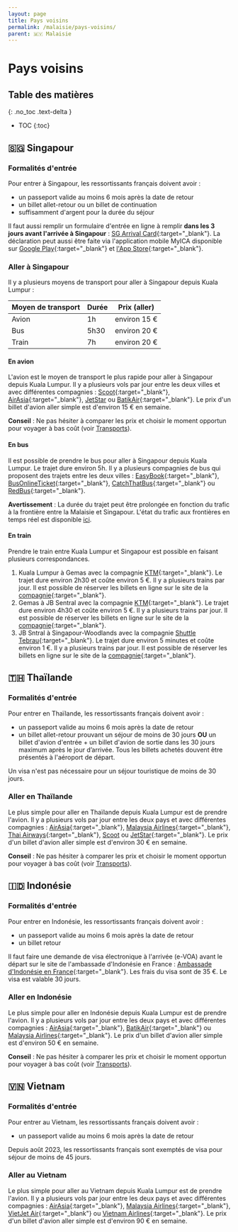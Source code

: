 ```yaml
---
layout: page
title: Pays voisins
permalink: /malaisie/pays-voisins/
parent: 🇲🇾 Malaisie
---
```


# Pays voisins

## Table des matières
{: .no_toc .text-delta }

- TOC
{:toc}

## 🇸🇬 Singapour

### Formalités d'entrée

Pour entrer à Singapour, les ressortissants français doivent avoir :

- un passeport valide au moins 6 mois après la date de retour
- un billet allet-retour ou un billet de continuation
- suffisamment d'argent pour la durée du séjour

Il faut aussi remplir un formulaire d'entrée en ligne à remplir **dans les 3 jours avant l'arrivée à Singapour** : [SG Arrival Card](https://www.ica.gov.sg/){:target="_blank"}. 
La déclaration peut aussi être faite via l'application mobile MyICA disponible sur [Google Play](https://play.google.com/store/apps/details?id=sg.gov.ica.myica&hl=fr&gl=US){:target="_blank"} et [l'App Store](https://apps.apple.com/sg/app/myica/id1440218738){:target="_blank"}.

### Aller à Singapour

Il y a plusieurs moyens de transport pour aller à Singapour depuis Kuala Lumpur :

| Moyen de transport | Durée | Prix (aller)|
| --- | --- | --- |
| Avion | 1h | environ 15 € |
| Bus | 5h30 | environ 20 € |
| Train | 7h | environ 20 € |

#### En avion

L'avion est le moyen de transport le plus rapide pour aller à Singapour depuis Kuala Lumpur. Il y a plusieurs vols par jour entre les deux villes et avec différentes compagnies : [Scoot](https://www.flyscoot.com/en){:target="_blank"}, [AirAsia](https://www.airasia.com/en/gb){:target="_blank"}, [JetStar](https://www.jetstar.com/au/en/home) ou [BatikAir](https://www.malindoair.com/){:target="_blank"}. Le prix d'un billet d'avion aller simple est d'environ 15 € en semaine.

**Conseil** : Ne pas hésiter à comparer les prix et choisir le moment opportun pour voyager à bas coût (voir [Transports](/transports)).

#### En bus

Il est possible de prendre le bus pour aller à Singapour depuis Kuala Lumpur. Le trajet dure environ 5h. Il y a plusieurs compagnies de bus qui proposent des trajets entre les deux villes : [EasyBook](https://www.easybook.com/en-my/bus/booking/kualalumpur-to-singapore){:target="_blank"}, [BusOnlineTicket](https://www.busonlineticket.com/booking/kuala-lumpur-to-singapore-bus-tickets){:target="_blank"}, [CatchThatBus](https://www.catchthatbus.com/bus-tickets/kuala-lumpur-to-singapore){:target="_blank"} ou [RedBus](https://www.redbus.my/bus-tickets/kuala-lumpur-to-singapore){:target="_blank"}.

**Avertissement** : La durée du trajet peut être prolongée en fonction du trafic à la frontière entre la Malaisie et Singapour. L'état du trafic aux frontières en temps réel est disponible [ici](https://onemotoring.lta.gov.sg/content/onemotoring/home/driving/traffic_information/traffic-cameras/woodlands.html#trafficCameras).

#### En train

Prendre le train entre Kuala Lumpur et Singapour est possible en faisant plusieurs correspondances.

1. Kuala Lumpur à Gemas avec la compagnie [KTM](https://www.ktmb.com.my/){:target="_blank"}. Le trajet dure environ 2h30 et coûte environ 5 €. Il y a plusieurs trains par jour. Il est possible de réserver les billets en ligne sur le site de la [compagnie](https://www.ktmb.com.my/){:target="_blank"}.
2. Gemas à JB Sentral avec la compagnie [KTM](https://www.ktmb.com.my/){:target="_blank"}. Le trajet dure environ 4h30 et coûte environ 5 €. Il y a plusieurs trains par jour. Il est possible de réserver les billets en ligne sur le site de la [compagnie](https://www.ktmb.com.my/){:target="_blank"}.
3. JB Sntral à Singapour-Woodlands avec la compagnie [Shuttle Tebrau](https://shuttleonline.ktmb.com.my/Home/Shuttle){:target="_blank"}. Le trajet dure environ 5 minutes et coûte environ 1 €. Il y a plusieurs trains par jour. Il est possible de réserver les billets en ligne sur le site de la [compagnie](https://shuttleonline.ktmb.com.my/Home/Shuttle){:target="_blank"}.

## 🇹🇭 Thaïlande

### Formalités d'entrée

Pour entrer en Thaïlande, les ressortissants français doivent avoir :

- un passeport valide au moins 6 mois après la date de retour
- un billet allet-retour prouvant un séjour de moins de 30 jours **OU** un billet d'avion d'entrée + un billet d'avion de sortie dans les 30 jours maximum après le jour d’arrivée. Tous les billets achetés douvent être présentés à l'aéroport de départ.

Un visa n'est pas nécessaire pour un séjour touristique de moins de 30 jours.

### Aller en Thaïlande

Le plus simple pour aller en Thaïlande depuis Kuala Lumpur est de prendre l'avion. Il y a plusieurs vols par jour entre les deux pays et avec différentes compagnies : [AirAsia](https://www.airasia.com/en/gb){:target="_blank"}, [Malaysia Airlines](https://www.malaysiaairlines.com/my/en.html){:target="_blank"}, [Thai Airways](https://www.thaiairways.com/en/index.page){:target="_blank"}, [Scoot](https://www.flyscoot.com/en) ou [JetStar](https://www.jetstar.com/au/en/home){:target="_blank"}. Le prix d'un billet d'avion aller simple est d'environ 30 € en semaine.

**Conseil** : Ne pas hésiter à comparer les prix et choisir le moment opportun pour voyager à bas coût (voir [Transports](/transports)).

## 🇮🇩 Indonésie

### Formalités d'entrée

Pour entrer en Indonésie, les ressortissants français doivent avoir :

- un passeport valide au moins 6 mois après la date de retour
- un billet retour

Il faut faire une demande de visa électronique à l'arrivée (e-VOA) avant le départ sur le site de l'ambassade d'Indonésie en France : [Ambassade d'Indonésie en France](https://kemlu.go.id/paris/en){:target="_blank"}. Les frais du visa sont de 35 €. Le visa est valable 30 jours.

### Aller en Indonésie

Le plus simple pour aller en Indonésie depuis Kuala Lumpur est de prendre l'avion. Il y a plusieurs vols par jour entre les deux pays et avec différentes compagnies : [AirAsia](https://www.airasia.com/en/gb){:target="_blank"}, [BatikAir](https://www.malindoair.com/){:target="_blank"} ou [Malaysia Airlines](https://www.malaysiaairlines.com/my/en.html){:target="_blank"}. Le prix d'un billet d'avion aller simple est d'environ 50 € en semaine.

**Conseil** : Ne pas hésiter à comparer les prix et choisir le moment opportun pour voyager à bas coût (voir [Transports](/transports)).

## 🇻🇳 Vietnam

### Formalités d'entrée

Pour entrer au Vietnam, les ressortissants français doivent avoir :

- un passeport valide au moins 6 mois après la date de retour

Depuis août 2023, les ressortissants français sont exemptés de visa pour séjour de moins de 45 jours.

### Aller au Vietnam

Le plus simple pour aller au Vietnam depuis Kuala Lumpur est de prendre l'avion. Il y a plusieurs vols par jour entre les deux pays et avec différentes compagnies : [AirAsia](https://www.airasia.com/en/gb){:target="_blank"}, [Malaysia Airlines](https://www.malaysiaairlines.com/my/en.html){:target="_blank"}, [VietJet Air](https://www.vietjetair.com/){:target="_blank"} ou [Vietnam Airlines](https://www.vietnamairlines.com/vn/en/home){:target="_blank"}. Le prix d'un billet d'avion aller simple est d'environ 90 € en semaine.
